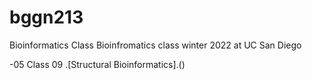 # bggn213
Bioinformatics Class 
Bioinfromatics class winter 2022 at UC San Diego

-05 Class 09 .[Structural Bioinformatics].()
